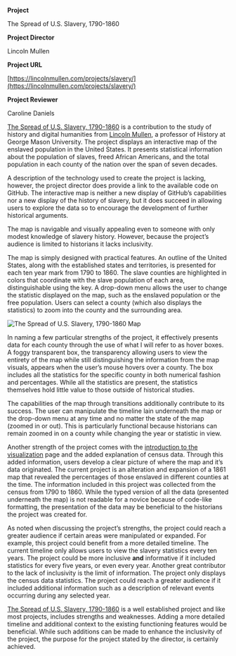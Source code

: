 **Project** 

The Spread of U.S. Slavery, 1790-1860

**Project Director**

Lincoln Mullen

**Project URL**

[https://lincolnmullen.com/projects/slavery/](https://lincolnmullen.com/projects/slavery/)

**Project Reviewer**

Caroline Daniels


[The Spread of U.S. Slavery, 1790-1860](https://lincolnmullen.com/projects/slavery/) is a contribution to the study of history and digital humanities from [Lincoln Mullen](https://lincolnmullen.com), a professor of History at George Mason University. The project displays an interactive map of the enslaved population in the United States. It presents statistical information about the population of slaves, freed African Americans, and the total population in each county of the nation over the span of seven decades. 

A description of the technology used to create the project is lacking, however, the project director does provide a link to the available code on GitHub. The interactive map is neither a new display of GitHub’s capabilities nor a new display of the history of slavery, but it does succeed in allowing users to explore the data so to encourage the development of further historical arguments. 

The map is navigable and visually appealing even to someone with only modest knowledge of slavery history. However, because the project’s audience is limited to historians it lacks inclusivity.

The map is simply designed with practical features. An outline of the United States, along with the established states and territories, is presented for each ten year mark from 1790 to 1860. The slave counties are highlighted in colors that coordinate with the slave population of each area, distinguishable using the key. A drop-down menu allows the user to change the statistic displayed on the map, such as the enslaved population or the free population. Users can select a county (which also displays the statistics) to zoom into the county and the surrounding area. 

![The Spread of U.S. Slavery, 1790-1860 Map](https://carolined350.github.io/carolined350/images/images/SlaveryMap.png)

In naming a few particular strengths of the project, it effectively presents data for each county through the use of what I will refer to as hover boxes. A foggy transparent box, the transparency allowing users to view the entirety of the map while still distinguishing the information from the map visuals, appears when the user’s mouse hovers over a county. The box includes all the statistics for the specific county in both numerical fashion and percentages. While all the statistics are present, the statistics themselves hold little value to those outside of historical studies. 

The capabilities of the map through transitions additionally contribute to its success. The user can manipulate the timeline lain underneath the map or the drop-down menu at any time and no matter the state of the map (zoomed in or out). This is particularly functional because historians can remain zoomed in on a county while changing the year or statistic in view. 

Another strength of the project comes with the [introduction to the visualization](https://lincolnmullen.com/blog/mapping-the-spread-of-american-slavery/) page and the added explanation of census data. Through this added information, users develop a clear picture of where the map and it’s data originated. The current project is an alteration and expansion of a 1861 map that revealed the percentages of those enslaved in different counties at the time. The information included in this project was collected from the census from 1790 to 1860. While the typed version of all the data (presented underneath the map) is not readable for a novice because of code-like formatting, the presentation of the data may be beneficial to the historians the project was created for. 

As noted when discussing the project’s strengths, the project could reach a greater audience if certain areas were manipulated or expanded. For example, this project could benefit from a more detailed timeline. The current timeline only allows users to view the slavery statistics every ten years. The project could be more inclusive **and** informative if it included statistics for every five years, or even every year. Another great contributor to the lack of inclusivity is the limit of information. The project only displays the census data statistics. The project could reach a greater audience if it included additional information such as a description of relevant events occurring during any selected year. 

[The Spread of U.S. Slavery, 1790-1860](https://lincolnmullen.com/projects/slavery/) is a well established project and like most projects, includes strengths and weaknesses. Adding a more detailed timeline and additional context to the existing functioning features would be beneficial. While such additions can be made to enhance the inclusivity of the project, the purpose for the project stated by the director, is certainly achieved. 
